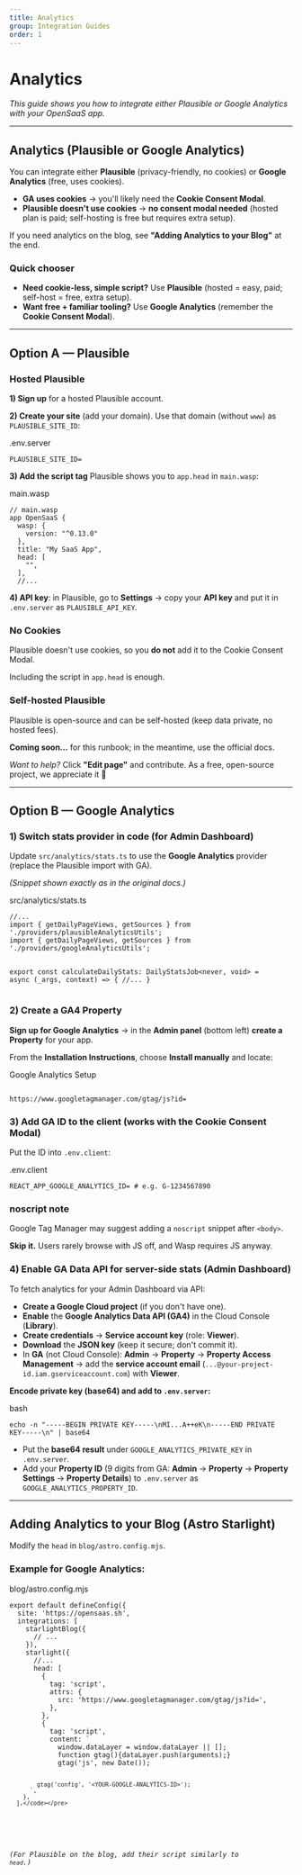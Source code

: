 ```yaml
---
title: Analytics
group: Integration Guides
order: 1
---
```


# Analytics

_This guide shows you how to integrate either Plausible or Google Analytics with your OpenSaaS app._

---

## Analytics (Plausible or Google Analytics)

You can integrate either **Plausible** (privacy-friendly, no cookies) or **Google Analytics** (free, uses cookies).

- **GA uses cookies** → you'll likely need the **Cookie Consent Modal**.
- **Plausible doesn't use cookies** → **no consent modal needed** (hosted plan is paid; self-hosting is free but requires extra setup).

If you need analytics on the blog, see **"Adding Analytics to your Blog"** at the end.

### Quick chooser

- **Need cookie-less, simple script?** Use **Plausible** (hosted = easy, paid; self-host = free, extra setup).
- **Want free + familiar tooling?** Use **Google Analytics** (remember the **Cookie Consent Modal**).

---

## Option A — Plausible

### Hosted Plausible

**1) Sign up** for a hosted Plausible account.

**2) Create your site** (add your domain). Use that domain (without `www`) as `PLAUSIBLE_SITE_ID`:

<div class="codebox">
  <div class="codebox__cap">.env.server</div>
  <pre><code>PLAUSIBLE_SITE_ID=<your domain without www></code></pre>
</div>

**3) Add the script tag** Plausible shows you to `app.head` in `main.wasp`:

<div class="codebox">
  <div class="codebox__cap">main.wasp</div>
  <pre><code class="language-javascript">// main.wasp
app OpenSaaS {
  wasp: {
    version: "^0.13.0"
  },
  title: "My SaaS App",
  head: [
    "<your plausible script tag here>",
  ],
  //...</code></pre>
</div>

**4) API key**: in Plausible, go to **Settings** → copy your **API key** and put it in `.env.server` as `PLAUSIBLE_API_KEY`.

### No Cookies

Plausible doesn't use cookies, so you **do not** add it to the Cookie Consent Modal.

Including the script in `app.head` is enough.

### Self-hosted Plausible

Plausible is open-source and can be self-hosted (keep data private, no hosted fees).

**Coming soon...** for this runbook; in the meantime, use the official docs.

_Want to help?_ Click **"Edit page"** and contribute. As a free, open-source project, we appreciate it 🙏

---

## Option B — Google Analytics

### 1) Switch stats provider in code (for Admin Dashboard)

Update `src/analytics/stats.ts` to use the **Google Analytics** provider (replace the Plausible import with GA).

_(Snippet shown exactly as in the original docs.)_

<div class="codebox">
  <div class="codebox__cap">src/analytics/stats.ts</div>
  <pre><code class="language-javascript">//...
import { getDailyPageViews, getSources } from './providers/plausibleAnalyticsUtils';
import { getDailyPageViews, getSources } from './providers/googleAnalyticsUtils';

export const calculateDailyStats: DailyStatsJob<never, void> = async (_args, context) => {
  //...
}</code></pre>
</div>

### 2) Create a GA4 Property

**Sign up for Google Analytics** → in the **Admin panel** (bottom left) **create a Property** for your app.

From the **Installation Instructions**, choose **Install manually** and locate:

<div class="codebox">
  <div class="codebox__cap">Google Analytics Setup</div>
  <pre><code><your-google-analytics-id>
https://www.googletagmanager.com/gtag/js?id=<your-google-analytics-id></code></pre>
</div>

### 3) Add GA ID to the client (works with the Cookie Consent Modal)

Put the ID into `.env.client`:

<div class="codebox">
  <div class="codebox__cap">.env.client</div>
  <pre><code>REACT_APP_GOOGLE_ANALYTICS_ID=<your-google-analytics-id> # e.g. G-1234567890</code></pre>
</div>

### noscript note

Google Tag Manager may suggest adding a `noscript` snippet after `<body>`.

**Skip it.** Users rarely browse with JS off, and Wasp requires JS anyway.

### 4) Enable GA Data API for server-side stats (Admin Dashboard)

To fetch analytics for your Admin Dashboard via API:

- **Create a Google Cloud project** (if you don't have one).
- **Enable** the **Google Analytics Data API (GA4)** in the Cloud Console (**Library**).
- **Create credentials** → **Service account key** (role: **Viewer**).
- **Download** the **JSON key** (keep it secure; don't commit it).
- In **GA** (not Cloud Console): **Admin** → **Property** → **Property Access Management** → add the **service account email** (`...@your-project-id.iam.gserviceaccount.com`) with **Viewer**.

**Encode private key (base64) and add to `.env.server`:**

<div class="codebox">
  <div class="codebox__cap">bash</div>
  <pre><code class="language-bash">echo -n "-----BEGIN PRIVATE KEY-----\nMI...A++eK\n-----END PRIVATE KEY-----\n" | base64</code></pre>
</div>

- Put the **base64 result** under `GOOGLE_ANALYTICS_PRIVATE_KEY` in `.env.server`.
- Add your **Property ID** (9 digits from GA: **Admin** → **Property** → **Property Settings** → **Property Details**) to `.env.server` as `GOOGLE_ANALYTICS_PROPERTY_ID`.

---

## Adding Analytics to your Blog (Astro Starlight)

Modify the `head` in `blog/astro.config.mjs`.

### Example for Google Analytics:

<div class="codebox">
  <div class="codebox__cap">blog/astro.config.mjs</div>
  <pre><code class="language-javascript">export default defineConfig({
  site: 'https://opensaas.sh',
  integrations: [
    starlightBlog({
      // ...
    }),
    starlight({
      //...
      head: [
        {
          tag: 'script',
          attrs: {
            src: 'https://www.googletagmanager.com/gtag/js?id=<YOUR-GOOGLE-ANALYTICS-ID>',
          },
        },
        {
          tag: 'script',
          content: `
            window.dataLayer = window.dataLayer || [];
            function gtag(){dataLayer.push(arguments);}
            gtag('js', new Date());

            gtag('config', '<YOUR-GOOGLE-ANALYTICS-ID>');
          `,
        },
      ],</code></pre>
</div>

_(For Plausible on the blog, add their script similarly to `head`.)_